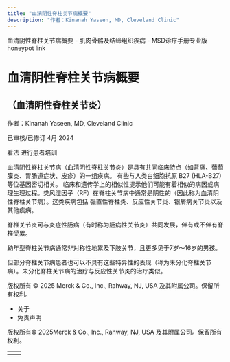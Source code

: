 ```yaml
---
title: "血清阴性脊柱关节病概要"
description: "作者：Kinanah Yaseen, MD, Cleveland Clinic"
---
```


﻿血清阴性脊柱关节病概要 \- 肌肉骨骼及结缔组织疾病 \- MSD诊疗手册专业版 honeypot link

# 血清阴性脊柱关节病概要

## （血清阴性脊柱关节炎）

作者：Kinanah Yaseen, MD, Cleveland Clinic

已审核/已修订 4月 2024

看法 进行患者培训

血清阴性脊柱关节病（血清阴性脊柱关节炎）是具有共同临床特点（如背痛、葡萄膜炎、胃肠道症状、皮疹）的一组疾病。 有些与人类白细胞抗原 B27 (HLA-B27) 等位基因密切相关。 临床和遗传学上的相似性提示他们可能有着相似的病因或病理生理过程。类风湿因子（RF）在脊柱关节病中通常是阴性的（因此称为血清阴性脊柱关节病）。这类疾病包括 强直性脊柱炎、反应性关节炎、银屑病关节炎以及其他疾病。

脊椎关节炎可与炎症性肠病（有时称为肠病性关节炎）共同发展，伴有或不伴有脊椎受累。

幼年型脊柱关节病通常非对称性地累及下肢关节，且更多见于7岁～16岁的男孩。

但部分脊柱关节病患者也可以不具有这些特异性的表现（称为未分化脊柱关节病）。未分化脊柱关节病的治疗与反应性关节炎的治疗类似。



版权所有 © 2025
Merck & Co., Inc., Rahway, NJ, USA 及其附属公司。保留所有权利。

- 关于
- 免责声明

版权所有© 2025Merck & Co., Inc., Rahway, NJ, USA 及其附属公司。保留所有权利。

|     |     |
| --- | --- |
|  |  |